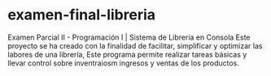 # examen-final-libreria
Examen Parcial II - Programación I | Sistema de Librería en Consola
Este proyecto se ha creado con la finalidad de facilitar, simplificar y optimizar las labores de una librería, Este programa permite realizar tareas básicas y llevar control sobre inventraiosm ingresos y ventas de los productos. 

